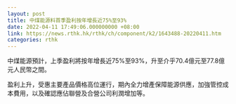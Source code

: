 ```yaml
---
layout: post
title: 中煤能源料首季盈利按年增長近75%至93%
date: 2022-04-11 17:49:06.000000000 +08:00
link: https://news.rthk.hk/rthk/ch/component/k2/1643488-20220411.htm
categories: rthk
---
```


中煤能源預計，上季盈利將按年增長近75%至93%，升至介乎70.4億元至77.8億元人民幣之間。

盈利上升，受惠主要產品價格高位運行，期內全力增產保障能源供應，加強管控成本費用，以及確認應佔聯營及合營公司利潤增加等。
